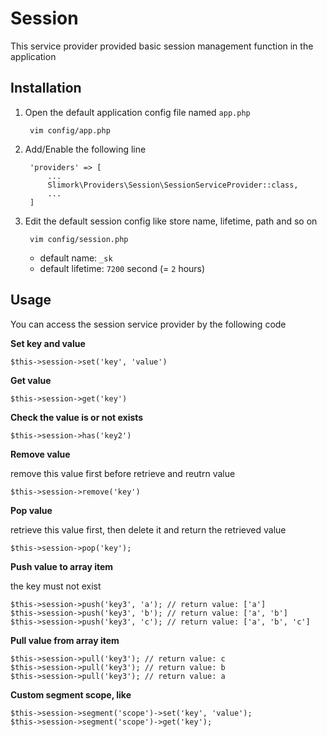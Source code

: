 # Session

This service provider provided basic session management function in the application

## Installation

1. Open the default application config file named `app.php`

        vim config/app.php

2. Add/Enable the following line

        'providers' => [
            ...
            Slimork\Providers\Session\SessionServiceProvider::class,
            ...
        ]

3. Edit the default session config like store name, lifetime, path and so on

        vim config/session.php

    - default name: `_sk`
    - default lifetime: `7200` second (= `2` hours)

## Usage

You can access the session service provider by the following code

**Set key and value**

    $this->session->set('key', 'value')

**Get value**

    $this->session->get('key')

**Check the value is or not exists**

    $this->session->has('key2')

**Remove value**

remove this value first before retrieve and reutrn value

    $this->session->remove('key')

**Pop value**

retrieve this value first, then delete it and return the retrieved value

    $this->session->pop('key');

**Push value to array item**

the key must not exist

    $this->session->push('key3', 'a'); // return value: ['a']
    $this->session->push('key3', 'b'); // return value: ['a', 'b']
    $this->session->push('key3', 'c'); // return value: ['a', 'b', 'c']

**Pull value from array item**

    $this->session->pull('key3'); // return value: c
    $this->session->pull('key3'); // return value: b
    $this->session->pull('key3'); // return value: a

**Custom segment scope, like**

    $this->session->segment('scope')->set('key', 'value');
    $this->session->segment('scope')->get('key');
